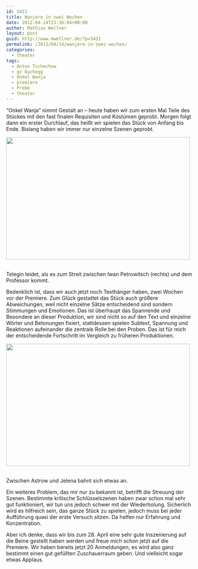 ```yaml
---
id: 3421
title: Wanjere in zwei Wochen
date: 2012-04-14T23:36:04+00:00
author: Mathias Wellner
layout: post
guid: http://www.mwellner.de/?p=3421
permalink: /2012/04/14/wanjere-in-zwei-wochen/
categories:
  - theater
tags:
  - Anton Tschechow
  - gz buchegg
  - Onkel Wanja
  - premiere
  - Probe
  - theater
---
```

&#8220;Onkel Wanja&#8221; nimmt Gestalt an &ndash; heute haben wir zum ersten Mal Teile des Stückes mit den fast finalen Requisiten und Kostümen geprobt. Morgen folgt dann ein erster Durchlauf, das heißt wir spielen das Stück von Anfang bis Ende. Bislang haben wir immer nur einzelne Szenen geprobt. 

<div style="width: 510px" class="wp-caption aligncenter">
  <img src="https://lh4.googleusercontent.com/-fA19KcsWwI4/T4yLCUUeedI/AAAAAAAAAZY/_hmSZ216IUI/s800/MW_20120415_2765.jpg" width="500" height="333" />
  
  <p class="wp-caption-text">
    <br /> Telegin leidet, als es zum Streit zwischen Iwan Petrowitsch (rechts) und dem Professor kommt.
  </p>
  
  <p>
  </p>
</div>

Bedenklich ist, dass wir auch jetzt noch Texthänger haben, zwei Wochen vor der Premiere. Zum Glück gestattet das Stück auch größere Abweichungen, weil nicht einzelne Sätze entscheidend sind sondern Stimmungen und Emotionen. Das ist überhaupt das Spannende und Besondere an dieser Produktion, wir sind nicht so auf den Text und einzelne Wörter und Betonungen fixiert, stattdessen spielen Subtext, Spannung und Reaktionen aufeinander die zentrale Rolle bei den Proben. Das ist für mich der entscheidende Fortschritt im Vergleich zu früheren Produktionen. 

<div style="width: 510px" class="wp-caption aligncenter">
  <img src="https://lh6.googleusercontent.com/-pgZnKJoM5TU/T4yK-pkPuVI/AAAAAAAAAYg/szaHc3kjT9w/s800/MW_20120415_2733.jpg" width="500" height="333" />
  
  <p class="wp-caption-text">
    <br /> Zwischen Astrow und Jelena bahnt sich etwas an.
  </p>
  
  <p>
  </p>
</div>

Ein weiteres Problem, das mir nur zu bekannt ist, betrifft die Streuung der Szenen. Bestimmte kritische Schlüsselszenen haben zwar schon mal sehr gut funktioniert, wir tun uns jedoch schwer mit der Wiederholung. Sicherlich wird es hilfreich sein, das ganze Stück zu spielen, jedoch muss bei jeder Aufführung quasi der erste Versuch sitzen. Da helfen nur Erfahrung und Konzentration. 

Aber ich denke, dass wir bis zum 28. April eine sehr gute Inszenierung auf die Beine gestellt haben werden und freue mich schon jetzt auf die Premiere. Wir haben bereits jetzt 20 Anmeldungen, es wird also ganz bestimmt einen gut gefüllten Zuschauerraum geben. Und vielleicht sogar etwas Applaus.